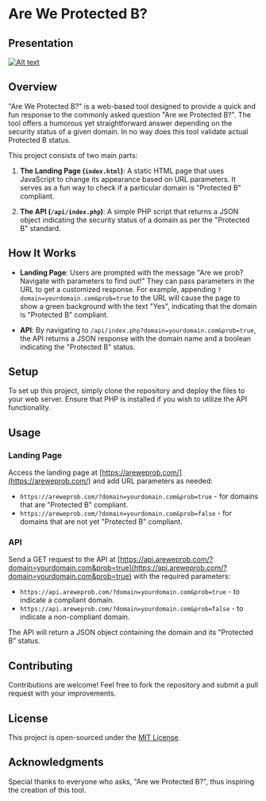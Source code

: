 # Are We Protected B?
## Presentation 
[![Alt text](https://github.com/KingBain/AreWeProB/assets/367922/50a2ebf2-8b8f-4d42-9aa1-642dd96def07)](https://youtu.be/5QdXj6rkY5w)



## Overview
"Are We Protected B?" is a web-based tool designed to provide a quick and fun response to the commonly asked question "Are we Protected B?". The tool offers a humorous yet straightforward answer depending on the security status of a given domain. In no way does this tool validate actual Protected B status.

This project consists of two main parts:

1. **The Landing Page (`index.html`)**: A static HTML page that uses JavaScript to change its appearance based on URL parameters. It serves as a fun way to check if a particular domain is "Protected B" compliant.

2. **The API (`/api/index.php`)**: A simple PHP script that returns a JSON object indicating the security status of a domain as per the "Protected B" standard.

## How It Works
- **Landing Page**: Users are prompted with the message "Are we prob? Navigate with parameters to find out!" They can pass parameters in the URL to get a customized response. For example, appending `?domain=yourdomain.com&prob=true` to the URL will cause the page to show a green background with the text "Yes", indicating that the domain is "Protected B" compliant.

- **API**: By navigating to `/api/index.php?domain=yourdomain.com&prob=true`, the API returns a JSON response with the domain name and a boolean indicating the "Protected B" status.

## Setup
To set up this project, simply clone the repository and deploy the files to your web server. Ensure that PHP is installed if you wish to utilize the API functionality.

## Usage
### Landing Page
Access the landing page at [https://areweprob.com/](https://areweprob.com/) and add URL parameters as needed:

- `https://areweprob.com/?domain=yourdomain.com&prob=true` - for domains that are "Protected B" compliant.
- `https://areweprob.com/?domain=yourdomain.com&prob=false` - for domains that are not yet "Protected B" compliant.

### API
Send a GET request to the API at [https://api.areweprob.com/?domain=yourdomain.com&prob=true](https://api.areweprob.com/?domain=yourdomain.com&prob=true) with the required parameters:

- `https://api.areweprob.com/?domain=yourdomain.com&prob=true` - to indicate a compliant domain.
- `https://api.areweprob.com/?domain=yourdomain.com&prob=false` - to indicate a non-compliant domain.

The API will return a JSON object containing the domain and its "Protected B" status.

## Contributing
Contributions are welcome! Feel free to fork the repository and submit a pull request with your improvements.

## License
This project is open-sourced under the [MIT License](LICENSE).

## Acknowledgments
Special thanks to everyone who asks, "Are we Protected B?", thus inspiring the creation of this tool.
